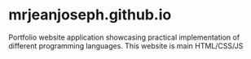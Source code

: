 # mrjeanjoseph.github.io
Portfolio website application showcasing practical implementation of different programming languages.
This website is main HTML/CSS/JS